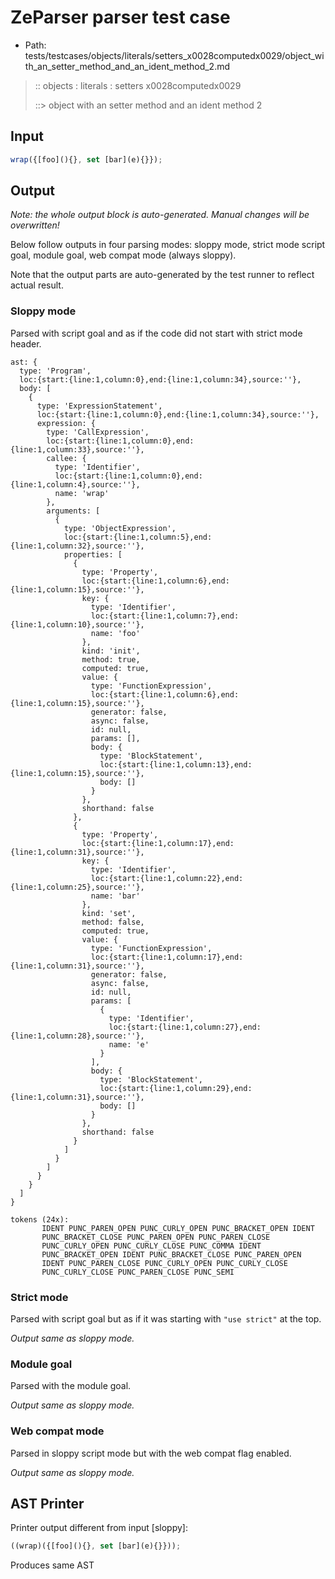 # ZeParser parser test case

- Path: tests/testcases/objects/literals/setters_x0028computedx0029/object_with_an_setter_method_and_an_ident_method_2.md

> :: objects : literals : setters x0028computedx0029
>
> ::> object with an setter method and an ident method 2

## Input

`````js
wrap({[foo](){}, set [bar](e){}});
`````

## Output

_Note: the whole output block is auto-generated. Manual changes will be overwritten!_

Below follow outputs in four parsing modes: sloppy mode, strict mode script goal, module goal, web compat mode (always sloppy).

Note that the output parts are auto-generated by the test runner to reflect actual result.

### Sloppy mode

Parsed with script goal and as if the code did not start with strict mode header.

`````
ast: {
  type: 'Program',
  loc:{start:{line:1,column:0},end:{line:1,column:34},source:''},
  body: [
    {
      type: 'ExpressionStatement',
      loc:{start:{line:1,column:0},end:{line:1,column:34},source:''},
      expression: {
        type: 'CallExpression',
        loc:{start:{line:1,column:0},end:{line:1,column:33},source:''},
        callee: {
          type: 'Identifier',
          loc:{start:{line:1,column:0},end:{line:1,column:4},source:''},
          name: 'wrap'
        },
        arguments: [
          {
            type: 'ObjectExpression',
            loc:{start:{line:1,column:5},end:{line:1,column:32},source:''},
            properties: [
              {
                type: 'Property',
                loc:{start:{line:1,column:6},end:{line:1,column:15},source:''},
                key: {
                  type: 'Identifier',
                  loc:{start:{line:1,column:7},end:{line:1,column:10},source:''},
                  name: 'foo'
                },
                kind: 'init',
                method: true,
                computed: true,
                value: {
                  type: 'FunctionExpression',
                  loc:{start:{line:1,column:6},end:{line:1,column:15},source:''},
                  generator: false,
                  async: false,
                  id: null,
                  params: [],
                  body: {
                    type: 'BlockStatement',
                    loc:{start:{line:1,column:13},end:{line:1,column:15},source:''},
                    body: []
                  }
                },
                shorthand: false
              },
              {
                type: 'Property',
                loc:{start:{line:1,column:17},end:{line:1,column:31},source:''},
                key: {
                  type: 'Identifier',
                  loc:{start:{line:1,column:22},end:{line:1,column:25},source:''},
                  name: 'bar'
                },
                kind: 'set',
                method: false,
                computed: true,
                value: {
                  type: 'FunctionExpression',
                  loc:{start:{line:1,column:17},end:{line:1,column:31},source:''},
                  generator: false,
                  async: false,
                  id: null,
                  params: [
                    {
                      type: 'Identifier',
                      loc:{start:{line:1,column:27},end:{line:1,column:28},source:''},
                      name: 'e'
                    }
                  ],
                  body: {
                    type: 'BlockStatement',
                    loc:{start:{line:1,column:29},end:{line:1,column:31},source:''},
                    body: []
                  }
                },
                shorthand: false
              }
            ]
          }
        ]
      }
    }
  ]
}

tokens (24x):
       IDENT PUNC_PAREN_OPEN PUNC_CURLY_OPEN PUNC_BRACKET_OPEN IDENT
       PUNC_BRACKET_CLOSE PUNC_PAREN_OPEN PUNC_PAREN_CLOSE
       PUNC_CURLY_OPEN PUNC_CURLY_CLOSE PUNC_COMMA IDENT
       PUNC_BRACKET_OPEN IDENT PUNC_BRACKET_CLOSE PUNC_PAREN_OPEN
       IDENT PUNC_PAREN_CLOSE PUNC_CURLY_OPEN PUNC_CURLY_CLOSE
       PUNC_CURLY_CLOSE PUNC_PAREN_CLOSE PUNC_SEMI
`````

### Strict mode

Parsed with script goal but as if it was starting with `"use strict"` at the top.

_Output same as sloppy mode._

### Module goal

Parsed with the module goal.

_Output same as sloppy mode._

### Web compat mode

Parsed in sloppy script mode but with the web compat flag enabled.

_Output same as sloppy mode._

## AST Printer

Printer output different from input [sloppy]:

````js
((wrap)({[foo](){}, set [bar](e){}}));
````

Produces same AST
